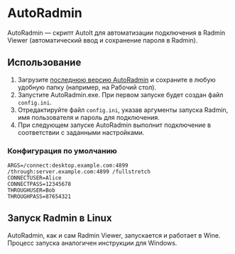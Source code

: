 # AutoRadmin

AutoRadmin — cкрипт AutoIt для автоматизации подключения в Radmin Viewer (автоматический ввод и сохранение пароля в Radmin).

## Использование

1. Загрузите [последнюю версию AutoRadmin](https://github.com/egormkn/AutoRadmin/releases/download/latest/AutoRadmin.exe) и сохраните в любую удобную папку (например, на Рабочий стол).
2. Запустите AutoRadmin.exe. При первом запуске будет создан файл `config.ini`.
3. Отредактируйте файл `config.ini`, указав аргументы запуска Radmin, имя пользователя и пароль для подключения.
4. При следующем запуске AutoRadmin выполнит подключение в соответствии с заданными настройками.

### Конфигурация по умолчанию

```
ARGS=/connect:desktop.example.com:4899 /through:server.example.com:4899 /fullstretch
CONNECTUSER=Alice
CONNECTPASS=12345678
THROUGHUSER=Bob
THROUGHPASS=87654321
```

## Запуск Radmin в Linux

AutoRadmin, как и сам Radmin Viewer, запускается и работает в Wine. Процесс запуска аналогичен инструкции для Windows.
